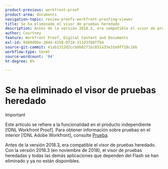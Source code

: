```yaml
---
product-previous: workfront-proof
product-area: documents
navigation-topic: review-proofs-workfront-proofing-viewer
title: Se ha eliminado el visor de pruebas heredado
description: Antes de la versión 2018.3, era compatible el visor de pruebas heredado. Con la versión 2018.3 (en noviembre de 2018), el visor de pruebas heredadas y todas las demás aplicaciones que dependen del Flash se han eliminado y ya no están disponibles.
author: Courtney
feature: Workfront Proof, Digital Content and Documents
exl-id: 9480d9be-20dd-4158-9710-311d3f08ffb4
source-git-commit: 41ab1312d2ccb8b8271bc851a35e31e9ff18c16b
workflow-type: tm+mt
source-wordcount: '94'
ht-degree: 0%

---
```


# Se ha eliminado el visor de pruebas heredado

>[!IMPORTANT]
>
>Este artículo se refiere a la funcionalidad en el producto independiente [!DNL Workfront Proof]. Para obtener información sobre pruebas en el interior [!DNL Adobe Workfront], consulte [Prueba](../../../review-and-approve-work/proofing/proofing.md).

Antes de la versión 2018.3, era compatible el visor de pruebas heredado. Con la versión 2018.3 (en noviembre de 2018), el visor de pruebas heredadas y todas las demás aplicaciones que dependen del Flash se han eliminado y ya no están disponibles.
